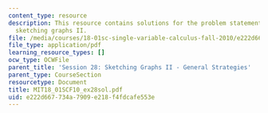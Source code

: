 ```yaml
---
content_type: resource
description: This resource contains solutions for the problem statements related to
  sketching graphs II.
file: /media/courses/18-01sc-single-variable-calculus-fall-2010/e222d667734a7909e218f4fdcafe553e_MIT18_01SCF10_ex28sol.pdf
file_type: application/pdf
learning_resource_types: []
ocw_type: OCWFile
parent_title: 'Session 28: Sketching Graphs II - General Strategies'
parent_type: CourseSection
resourcetype: Document
title: MIT18_01SCF10_ex28sol.pdf
uid: e222d667-734a-7909-e218-f4fdcafe553e
---
```

